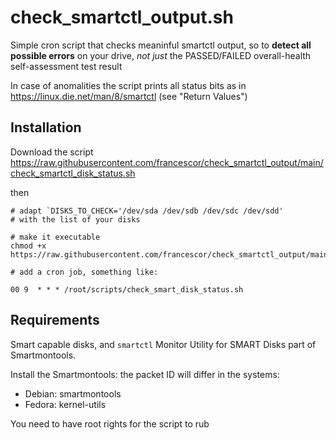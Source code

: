 # check_smartctl_output.sh

Simple cron script that checks meaninful smartctl output, so to **detect all possible errors** on your drive, *not just* the PASSED/FAILED overall-health self-assessment test result

In case of anomalities the script prints all status bits as in https://linux.die.net/man/8/smartctl (see "Return Values")

## Installation

Download the script https://raw.githubusercontent.com/francescor/check_smartctl_output/main/check_smartctl_disk_status.sh

then

```
# adapt `DISKS_TO_CHECK='/dev/sda /dev/sdb /dev/sdc /dev/sdd'
# with the list of your disks

# make it executable
chmod +x https://raw.githubusercontent.com/francescor/check_smartctl_output/main/check_smartctl_disk_status.sh

# add a cron job, something like:

00 9  * * * /root/scripts/check_smart_disk_status.sh
```

## Requirements 

Smart capable disks, and `smartctl` Monitor Utility for SMART Disks part of Smartmontools. 

Install the Smartmontools: the packet ID will differ in the systems:

*    Debian: smartmontools
*    Fedora: kernel-utils

You need to have root rights for the script to rub
